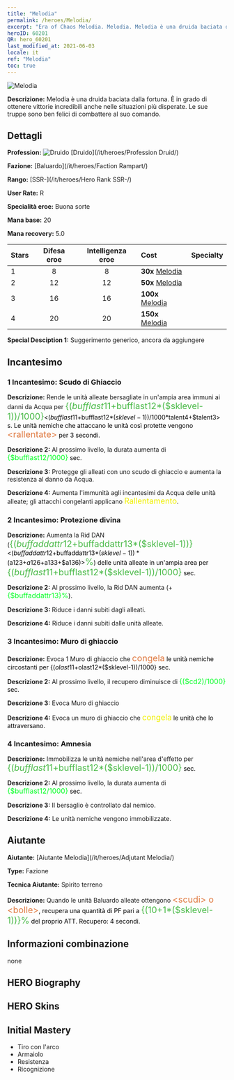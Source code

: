 ```yaml
---
title: "Melodia"
permalink: /heroes/Melodia/
excerpt: "Era of Chaos Melodia. Melodia. Melodia è una druida baciata dalla fortuna. È in grado di ottenere vittorie incredibili anche nelle situazioni più disperate. Le sue truppe sono ben felici di combattere al suo comando."
heroID: 60201
QR: hero_60201
last_modified_at: 2021-06-03
locale: it
ref: "Melodia"
toc: true
---
```

  ![Melodia](/images/h/h_Melodia.jpg)

 **Descrizione:** Melodia è una druida baciata dalla fortuna. È in grado di ottenere vittorie incredibili anche nelle situazioni più disperate. Le sue truppe sono ben felici di combattere al suo comando.
## Dettagli
 **Profession:** ![Druido](/images/h/h_prof_4.png)  [Druido](/it/heroes/Profession Druid/)

 **Fazione:** [Baluardo](/it/heroes/Faction Rampart/)

 **Rango:** [SSR-](/it/heroes/Hero Rank SSR-/)

 **User Rate:** R

 **Specialità eroe:** Buona sorte

 **Mana base:** 20

 **Mana recovery:** 5.0


  | Stars | Difesa eroe | Intelligenza eroe | Cost |     Specialty     |
  |---------|:---------------:|:---------------:|:--|--------------------|
  |    1    | 8 | 8 | **30x** [Melodia](/ItemsIT/her_364/) |  |
  |    2    | 12 | 12 | **50x** [Melodia](/ItemsIT/her_364/) |  |
  |    3    | 16 | 16 | **100x** [Melodia](/ItemsIT/her_364/) |  |
  |    4    | 20 | 20 | **150x** [Melodia](/ItemsIT/her_364/) |  |

 **Special Desciption 1:** Suggerimento generico, ancora da aggiungere

## Incantesimo
### 1 Incantesimo: Scudo di Ghiaccio
 **Descrizione:** Rende le unità alleate bersagliate in un'ampia area immuni ai danni da Acqua per <span style="color: #48b946;font-size:20px">{($bufflast11+$bufflast12*($sklevel-1))/1000}</span><span style="color: black"><($bufflast11+$bufflast12*($sklevel-1))/1000*$talent4+$talent3> s. Le unità nemiche che attaccano le unità così protette vengono <span style="color: #e07c44;font-size:20px">&lt;rallentate&gt;</span><span style="color: black"> per 3 secondi.

 **Descrizione 2:** Al prossimo livello, la durata aumenta di <span style="color: #00ff22;font-size:16px">{$bufflast12/1000}</span><span style="color: black"> sec.

 **Descrizione 3:** Protegge gli alleati con uno scudo di ghiaccio e aumenta la resistenza al danno da Acqua.

 **Descrizione 4:** Aumenta l'immunità agli incantesimi da Acqua delle unità alleate; gli attacchi congelanti applicano <span style="color: #f0f000;font-size:18px">Rallentamento</span><span style="color: black">.

### 2 Incantesimo: Protezione divina
 **Descrizione:** Aumenta la Rid DAN (<span style="color: #48b946;font-size:20px">{($buffaddattr12+$buffaddattr13*($sklevel-1))}</span><span style="color: black"><($buffaddattr12+$buffaddattr13*($sklevel-1))*($a123+$a126+$a133+$a136)><span style="color: #48b946;font-size:20px">%</span><span style="color: black">) delle unità alleate in un'ampia area per <span style="color: #48b946;font-size:20px">{($bufflast11+$bufflast12*($sklevel-1))/1000}</span><span style="color: black"> sec.

 **Descrizione 2:** Al prossimo livello, la Rid DAN aumenta (+<span style="color: #00ff22;font-size:16px">{$buffaddattr13}%</span><span style="color: black">).

 **Descrizione 3:** Riduce i danni subiti dagli alleati.

 **Descrizione 4:** Riduce i danni subiti dalle unità alleate.

### 3 Incantesimo: Muro di ghiaccio
 **Descrizione:** Evoca 1 Muro di ghiaccio che <span style="color: #e07c44;font-size:20px">congela</span><span style="color: black"> le unità nemiche circostanti per {($olast11+$olast12*($sklevel-1))/1000} sec.

 **Descrizione 2:** Al prossimo livello, il recupero diminuisce di <span style="color: #00ff22;font-size:16px">{($cd2)/1000}</span><span style="color: black"> sec.

 **Descrizione 3:** Evoca Muro di ghiaccio

 **Descrizione 4:** Evoca un muro di ghiaccio che <span style="color: #f0f000;font-size:18px">congela</span><span style="color: black"> le unità che lo attraversano.

### 4 Incantesimo: Amnesia
 **Descrizione:** Immobilizza le unità nemiche nell'area d'effetto per <span style="color: #48b946;font-size:20px">{($bufflast11+$bufflast12*($sklevel-1))/1000}</span><span style="color: black"> sec.

 **Descrizione 2:** Al prossimo livello, la durata aumenta di <span style="color: #00ff22;font-size:16px">{$bufflast12/1000}</span><span style="color: black"> sec.

 **Descrizione 3:** Il bersaglio è controllato dal nemico.

 **Descrizione 4:** Le unità nemiche vengono immobilizzate.


## Aiutante

 **Aiutante:**  [Aiutante Melodia](/it/heroes/Adjutant Melodia/) 

 **Type:**  Fazione 

 **Tecnica Aiutante:**  Spirito terreno 

 **Descrizione:** Quando le unità Baluardo alleate ottengono <span style="color: #e07c44;font-size:20px">&lt;scudi&gt; o &lt;bolle&gt;</span><span style="color: black">, recupera una quantità di PF pari a <span style="color: #48b946;font-size:20px">{(10+1*($sklevel-1))}%</span><span style="color: black"> del proprio ATT. Recupero: 4 secondi.

## Informazioni combinazione

  none
## HERO Biography

## HERO Skins

## Initial Mastery
   - Tiro con l'arco
   - Armaiolo
   - Resistenza
   - Ricognizione

